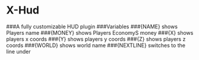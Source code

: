 # X-Hud
###A fully customizable HUD plugin
###Variables
###{NAME} shows Players name
###{MONEY} shows Players EconomyS money
###{X} shows players x coords
###{Y} shows players y coords
###{Z} shows players z coords
###{WORLD} shows world name
###{NEXTLINE} switches to the line under
